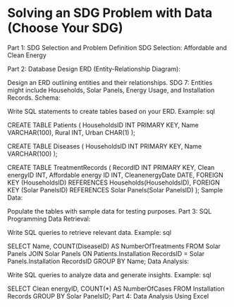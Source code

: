 # Solving an SDG Problem with Data (Choose Your SDG)
Part 1: SDG Selection and Problem Definition
SDG Selection:
 Affordable and Clean Energy

Part 2: Database Design
ERD (Entity-Relationship Diagram):

Design an ERD outlining entities and their relationships. 
SDG 7: Entities might include Households, Solar Panels, Energy Usage, and Installation Records.
Schema:

Write SQL statements to create tables based on your ERD. Example:
sql

CREATE TABLE Patients (
    HouseholdsID INT PRIMARY KEY,
    Name VARCHAR(100),
    Rural INT,
    Urban CHAR(1)
);

CREATE TABLE Diseases (
    HouseholdsID INT PRIMARY KEY,
    Name VARCHAR(100)
);

CREATE TABLE TreatmentRecords (
    RecordID INT PRIMARY KEY,
   Clean energyID INT,
   Affordable energy ID INT,
    CleanenergyDate DATE,
    FOREIGN KEY (HouseholdsID) REFERENCES Households(HouseholdsID),
    FOREIGN KEY (Solar PanelsID) REFERENCES Solar Panels(Solar PanelsID)
);
Sample Data:

Populate the tables with sample data for testing purposes.
Part 3: SQL Programming
Data Retrieval:

Write SQL queries to retrieve relevant data. Example:
sql

SELECT Name, COUNT(DiseaseID) AS NumberOfTreatments
FROM Solar Panels
JOIN Solar Panels ON Patients.Installation RecordsID = Solar Panels.Installation RecordsID
GROUP BY Name;
Data Analysis:

Write SQL queries to analyze data and generate insights. Example:
sql

SELECT Clean energyID, COUNT(*) AS NumberOfCases
FROM Installation Records
GROUP BY Solar PanelsID;
Part 4: Data Analysis Using Excel
